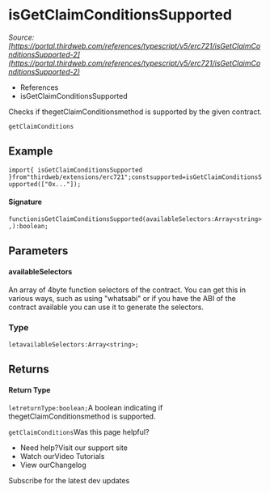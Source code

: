 # isGetClaimConditionsSupported

*Source: [https://portal.thirdweb.com/references/typescript/v5/erc721/isGetClaimConditionsSupported-2](https://portal.thirdweb.com/references/typescript/v5/erc721/isGetClaimConditionsSupported-2)*

* References
* isGetClaimConditionsSupported

Checks if thegetClaimConditionsmethod is supported by the given contract.

`getClaimConditions`
## Example

`import{ isGetClaimConditionsSupported }from"thirdweb/extensions/erc721";constsupported=isGetClaimConditionsSupported(["0x..."]);`
#### Signature

`functionisGetClaimConditionsSupported(availableSelectors:Array<string>,):boolean;`
## Parameters

#### availableSelectors

An array of 4byte function selectors of the contract. You can get this in various ways, such as using "whatsabi" or if you have the ABI of the contract available you can use it to generate the selectors.

### Type

`letavailableSelectors:Array<string>;`
## Returns

#### Return Type

`letreturnType:boolean;`A boolean indicating if thegetClaimConditionsmethod is supported.

`getClaimConditions`Was this page helpful?

* Need help?Visit our support site
* Watch ourVideo Tutorials
* View ourChangelog

Subscribe for the latest dev updates

